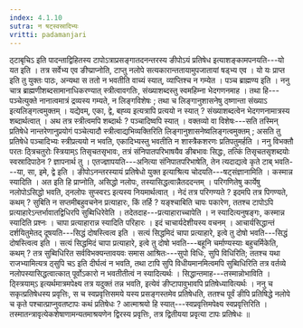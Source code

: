 ```yaml
---
index: 4.1.10
sutra: न षट्स्वस्रादिभ्यः
vritti: padamanjari
---
```


 ठ्टाबृचिऽ इति पादन्ताद्विहितस्य टापोऽत्राप्रसङ्गातदनन्तरस्य ङीपोऽयं प्रतिषेध इत्याशङ्कामपनयति---यो यत इति । तत्र सर्वेभ्य एव ङीप्प्राप्नोति, टाप्तु नलोपे सत्यकारान्ततायामुपजातायां षड्भ्य एव । यो यः प्राप्त इति तु युक्तः पाठः, अन्यथा स ततो न भवतीति वाच्यं स्यात्, व्याप्तिश्च न गम्येत । पञ्च ब्राह्मण्य इति । ननु चात्र ब्राह्मणीशब्दसामानाधिकरण्यात् स्त्रीत्वावगतिः, संख्याशब्दस्तु स्वमहिम्ना भेदगणनमाह । तथा हि---पञ्चेत्युक्ते नानात्वमात्रं द्रव्यस्य गम्यते, न लिङ्गविशेषः ; तथा च लिङ्गानुशासनेषु ठ्ष्णान्ता संख्याऽ इत्यलिङ्गत्वमुक्तम् । यद्येवम्, एका, द्वे, बह्व्य इत्यत्रापि प्रत्ययो न स्यात् ? संख्याशब्दत्वेन भेदगणनामात्रस्य शब्दार्थत्वात् । अथ तत्र स्त्रीत्वमपि शब्दार्थः ? पञ्चादिष्वपि स्यात् । वक्तव्यो वा विशेषः---सति तस्मिन् प्रतिषेधे नान्तरेणानुप्रयोगं पञ्चेत्यादौ स्त्रीत्वाद्यभिव्यक्तिरिति लिङ्गानुशासनेष्वलिङ्गत्वमुक्तम् ; असति तु प्रतिषेधे पञ्चादिभ्यः स्त्रीप्रत्ययो न भवति, एकादिभ्यस्तु भवतीति न शास्त्रैकशरणः प्रतिपतुमर्हति । ननु विभक्तौ परतः ठ्त्रिचतुरोः स्त्रियाम्ऽ तिसृचतसृभावः, तत्रं संनिपातपरिभाषयैव ङीबभावः सिद्धः, तत्किं तिसृचतसृशब्दयोः स्वस्रादिपाठेन ? ज्ञापनार्थ तु । एतज्ज्ञापयति---अनित्या संनिपातपरिभाषेति, तेन त्यदाद्यत्वे कृते टाब् भवति---या, सा, इमे, द्वे इति । ङीपोऽनन्तरस्यायं प्रतिषेधो युक्त इत्याश्रित्य चोदयति---षट्संज्ञानामिति । कस्मान्न स्यादिति । अत इति हि प्राप्नोति, असिद्धो नलोपः, तस्यासिद्धत्वान्नैतददन्तम् । परिगणितेषु कार्येषु नलोपोऽसिद्धो भवति, ठ्नलोपः सुप्स्वरऽ इत्यस्य नियमार्थत्वात् । नेदं तत्र परिगण्यते ? इदमपि तत्र पिगण्यते, कथम् ? सुबिति न सप्तमीबहुवचनेन प्रत्याहारः, किं तर्हि ? यङ्श्चाबिति चापः पकारेण, ततश्च टापोऽपि प्रत्याहारेऽन्तर्भावातद्विधिरपि सुब्विधिरेवेति । तदेतदाह---प्रत्याहाराच्चापेति । न स्यादित्यनुषङ्गः, कस्मान्न स्यादिति प्रश्नः । चापा प्रत्याहारान्न स्यादिति परिहारः । इदं चाचार्यदेशीयस्य वचनम् । आचार्यसिद्धान्तं दर्शयितुमेतद् दूषयति---सिद्धं दोषस्त्वित्व इति । सत्यं सिद्धमिदं चापा प्रत्याहारे, इत्वे तु दोषो भवति---सिद्धं दोषस्त्वित्व इति । सत्यं सिद्धमिदं चापा प्रत्याहारे, इत्वे तु दोषो भवति---बहूनि चर्माण्यस्याः बहुचर्मिकेति, कथम् ? तत्र सुब्विधिरित सर्वविभक्यन्तावयवः समास आश्रितः---सुपो विधिः, सुपि विधिरिति; ततश्च यथा राजभ्यामित्यत्र ठ्सुपि चऽ इति दीर्घत्वं न भवति, तथा टापि सुपि विधीयमानमित्वमपि सुब्विधिरिति तत्र वर्तव्ये नलोपस्यासिद्धत्वात्कात् पूर्वोऽकारो न भवतीतीत्वं न स्यादित्यर्थः । सिद्धान्तमाह---तस्मान्नोभाविति । ठ्स्त्रियाम्ऽ इत्यर्थमात्रमपेक्ष्य तत्र यदुक्तं तन्न भवति, इत्येवं ङीप्टापावुभावपि प्रतिषेध्यावित्यर्थः । ननु च सकृत्प्रतिषेधस्य प्रवृत्तिः, स च स्वप्रवृत्तिसमये यस्य प्रसङ्गस्तमेव प्रतिषेधति, ततश्च पूर्वं ङीपि प्रतिषिद्धे नलोपे च कृते पश्चात्प्राप्नुवतष्टापः कथं प्रतिषेधः ? आत्माश्रयो हि स्यात्---स्वप्रवृत्तिमपेक्ष्य स्वप्रवृत्तिरिति । तस्मातन्त्रावृत्येकशेषाणामन्यतमाश्रयणेन द्विरस्य प्रवृत्तिः, तत्र द्वितीयया प्रवृत्या टापः प्रतिषेधः ॥